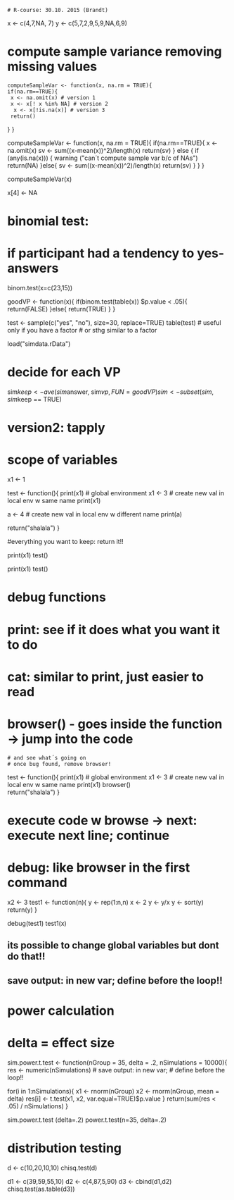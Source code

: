  
    # R-course: 30.10. 2015 (Brandt)
   x <- c(4,7,NA, 7)
   y <- c(5,7,2,9,5,9,NA,6,9)

  # compute sample variance removing missing values
   
    computeSampleVar <- function(x, na.rm = TRUE){
    if(na.rm==TRUE){
     x <- na.omit(x) # version 1
     x <- x[! x %in% NA] # version 2 
      x <- x[!is.na(x)] # version 3
     return()
   }
  }

computeSampleVar <- function(x, na.rm = TRUE){
    if(na.rm==TRUE){
    x <- na.omit(x)
    sv <- sum((x-mean(x))^2)/length(x)
    return(sv)
  } else {
   if (any(is.na(x))) {
     warning ("can´t compute sample var b/c of NAs")
     return(NA)
   }else{
     sv <- sum((x-mean(x))^2)/length(x)
     return(sv)
   }
  }
}

computeSampleVar(x)

x[4] <- NA

# binomial test: 
# if participant had a tendency to yes-answers
binom.test(x=c(23,15))

goodVP <- function(x){
  if(binom.test(table(x)) $p.value < .05){
    return(FALSE)
  }else{
    return(TRUE)
  }
}

test <- sample(c("yes", "no"), size=30, replace=TRUE)
table(test) # useful only if you have a factor 
            # or sthg similar to a factor

load("simdata.rData")

# decide for each VP
sim$keep <- ave(sim$answer, sim$vp, FUN=goodVP)
sim <- subset(sim, sim$keep == TRUE)

# version2: tapply

# scope of variables
x1 <- 1

test <- function(){
  print(x1) # global environment
  x1 <- 3 # create new val in local env w same name
  print(x1)
  
  a <- 4 # create new val in local env w different name
  print(a)
  
  return("shalala")
}

#everything you want to keep: return it!!

print(x1)
test()

print(x1)
test()


# debug functions
# print: see if it does what you want it to do
# cat: similar to print, just easier to read
# browser() - goes inside the function -> jump into the code
    # and see what´s going on
    # once bug found, remove browser!

test <- function(){
  print(x1) # global environment
  x1 <- 3 # create new val in local env w same name
  print(x1)
  browser()  
  return("shalala")
}

# execute code w browse -> next: execute next line; continue
# debug: like browser in the first command 


x2 <- 3
test1 <- function(n){
  y <- rep(1:n,n)
  x <- 2
  y <- y/x
  y <- sort(y)
  return(y)
}

debug(test1)
test1(x)

## its possible to change global variables but dont do that!!


## save output: in new var; define before the loop!!

# power calculation
# delta = effect size

sim.power.t.test <- function(nGroup = 35, delta = .2, nSimulations = 10000){
  res <- numeric(nSimulations) # save output: in new var; 
                                # define before the loop!!
  
  for(i in 1:nSimulations){
    x1 <- rnorm(nGroup)
    x2 <- rnorm(nGroup, mean = delta)
    res[i] <- t.test(x1, x2, var.equal=TRUE)$p.value
  }
  return(sum(res < .05) / nSimulations)
}

sim.power.t.test (delta=.2)
power.t.test(n=35, delta=.2)


# distribution testing
d <- c(10,20,10,10)
chisq.test(d)

d1 <- c(39,59,55,10)
d2 <- c(4,87,5,90)
d3 <- cbind(d1,d2)
chisq.test(as.table(d3))


